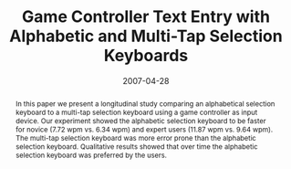 ---
abstract: In this paper we present a longitudinal study comparing an alphabetical
  selection keyboard to a multi-tap selection keyboard using a game controller as
  input device. Our experiment showed the alphabetic selection keyboard to be faster
  for novice (7.72 wpm vs. 6.34 wpm) and expert users (11.87 wpm vs. 9.64 wpm). The
  multi-tap selection keyboard was more error prone than the alphabetic selection
  keyboard. Qualitative results showed that over time the alphabetic selection keyboard
  was preferred by the users.
authors:
- Thomas Költringer
- Michaela Ngo Van
- Thomas Grechenig
date: '2007-04-28'
featured: false
links:
- name: Publik
  url: https://publik.tuwien.ac.at/showentry.php?ID=141548&lang=1
publication_types:
- '0'
publishDate: '2007-04-28'
title: Game Controller Text Entry with Alphabetic and Multi-Tap Selection Keyboards
url_pdf: ''
---